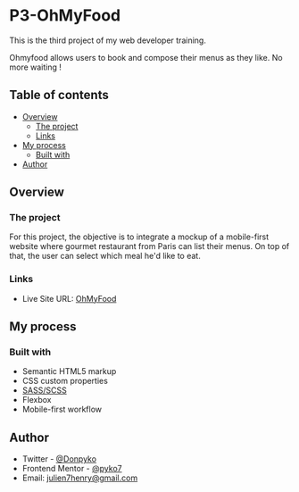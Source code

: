 # P3-OhMyFood

This is the third project of my web developer training.

Ohmyfood allows users to book and compose their menus as they like. No more waiting ! 

## Table of contents

- [Overview](#overview)
  - [The project](#the-project)
  - [Links](#links)
- [My process](#my-process)
  - [Built with](#built-with)
- [Author](#author)


## Overview

### The project

For this project, the objective is to integrate a mockup of a mobile-first website where gourmet restaurant from Paris can list their menus. On top of that, the user can select which meal he'd like to eat.


### Links

- Live Site URL: [OhMyFood](https://pyko7.github.io/P3-OhMyFood/)

## My process

### Built with

- Semantic HTML5 markup
- CSS custom properties
- [SASS/SCSS](https://sass-lang.com/)
- Flexbox
- Mobile-first workflow


## Author

- Twitter - [@Donpyko](https://www.twitter.com/Donpyko)
- Frontend Mentor - [@pyko7](https://www.frontendmentor.io/profile/pyko7)
- Email: [julien7henry@gmail.com](mailto:julien7henry@gmail.com)
